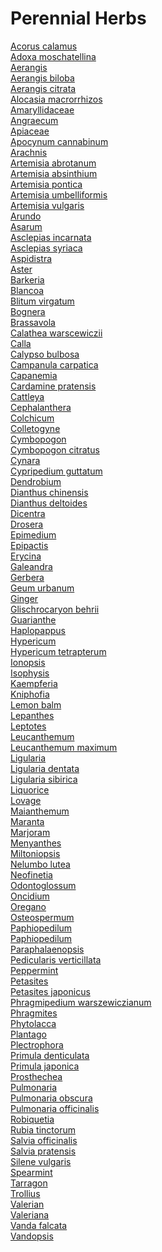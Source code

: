 # Perennial Herbs
[Acorus calamus](https://en.wikipedia.org/wiki/Acorus_calamus)<br>
[Adoxa moschatellina](https://en.wikipedia.org/wiki/Adoxa_moschatellina)<br>
[Aerangis](https://en.wikipedia.org/wiki/Aerangis)<br>
[Aerangis biloba](https://en.wikipedia.org/wiki/Aerangis_biloba)<br>
[Aerangis citrata](https://en.wikipedia.org/wiki/Aerangis_citrata)<br>
[Alocasia macrorrhizos](https://en.wikipedia.org/wiki/Alocasia_macrorrhizos)<br>
[Amaryllidaceae](https://en.wikipedia.org/wiki/Amaryllidaceae)<br>
[Angraecum](https://en.wikipedia.org/wiki/Angraecum)<br>
[Apiaceae](https://en.wikipedia.org/wiki/Apiaceae)<br>
[Apocynum cannabinum](https://en.wikipedia.org/wiki/Apocynum_cannabinum)<br>
[Arachnis](https://en.wikipedia.org/wiki/Arachnis_(plant))<br>
[Artemisia abrotanum](https://en.wikipedia.org/wiki/Artemisia_abrotanum)<br>
[Artemisia absinthium](https://en.wikipedia.org/wiki/Artemisia_absinthium)<br>
[Artemisia pontica](https://en.wikipedia.org/wiki/Artemisia_pontica)<br>
[Artemisia umbelliformis](https://en.wikipedia.org/wiki/Artemisia_umbelliformis)<br>
[Artemisia vulgaris](https://en.wikipedia.org/wiki/Artemisia_vulgaris)<br>
[Arundo](https://en.wikipedia.org/wiki/Arundo)<br>
[Asarum](https://en.wikipedia.org/wiki/Asarum)<br>
[Asclepias incarnata](https://en.wikipedia.org/wiki/Asclepias_incarnata)<br>
[Asclepias syriaca](https://en.wikipedia.org/wiki/Asclepias_syriaca)<br>
[Aspidistra](https://en.wikipedia.org/wiki/Aspidistra)<br>
[Aster](https://en.wikipedia.org/wiki/Aster_(genus))<br>
[Barkeria](https://en.wikipedia.org/wiki/Barkeria)<br>
[Blancoa](https://en.wikipedia.org/wiki/Blancoa)<br>
[Blitum virgatum](https://en.wikipedia.org/wiki/Blitum_virgatum)<br>
[Bognera](https://en.wikipedia.org/wiki/Bognera)<br>
[Brassavola](https://en.wikipedia.org/wiki/Brassavola)<br>
[Calathea warscewiczii](https://en.wikipedia.org/wiki/Calathea_warscewiczii)<br>
[Calla](https://en.wikipedia.org/wiki/Calla)<br>
[Calypso bulbosa](https://en.wikipedia.org/wiki/Calypso_bulbosa)<br>
[Campanula carpatica](https://en.wikipedia.org/wiki/Campanula_carpatica)<br>
[Capanemia](https://en.wikipedia.org/wiki/Capanemia)<br>
[Cardamine pratensis](https://en.wikipedia.org/wiki/Cardamine_pratensis)<br>
[Cattleya](https://en.wikipedia.org/wiki/Cattleya)<br>
[Cephalanthera](https://en.wikipedia.org/wiki/Cephalanthera)<br>
[Colchicum](https://en.wikipedia.org/wiki/Colchicum)<br>
[Colletogyne](https://en.wikipedia.org/wiki/Colletogyne)<br>
[Cymbopogon](https://en.wikipedia.org/wiki/Cymbopogon)<br>
[Cymbopogon citratus](https://en.wikipedia.org/wiki/Cymbopogon_citratus)<br>
[Cynara](https://en.wikipedia.org/wiki/Cynara)<br>
[Cypripedium guttatum](https://en.wikipedia.org/wiki/Cypripedium_guttatum)<br>
[Dendrobium](https://en.wikipedia.org/wiki/Dendrobium)<br>
[Dianthus chinensis](https://en.wikipedia.org/wiki/Dianthus_chinensis)<br>
[Dianthus deltoides](https://en.wikipedia.org/wiki/Dianthus_deltoides)<br>
[Dicentra](https://en.wikipedia.org/wiki/Dicentra)<br>
[Drosera](https://en.wikipedia.org/wiki/Drosera)<br>
[Epimedium](https://en.wikipedia.org/wiki/Epimedium)<br>
[Epipactis](https://en.wikipedia.org/wiki/Epipactis)<br>
[Erycina](https://en.wikipedia.org/wiki/Erycina_(plant))<br>
[Galeandra](https://en.wikipedia.org/wiki/Galeandra)<br>
[Gerbera](https://en.wikipedia.org/wiki/Gerbera)<br>
[Geum urbanum](https://en.wikipedia.org/wiki/Geum_urbanum)<br>
[Ginger](https://en.wikipedia.org/wiki/Ginger)<br>
[Glischrocaryon behrii](https://en.wikipedia.org/wiki/Glischrocaryon_behrii)<br>
[Guarianthe](https://en.wikipedia.org/wiki/Guarianthe)<br>
[Haplopappus](https://en.wikipedia.org/wiki/Haplopappus)<br>
[Hypericum](https://en.wikipedia.org/wiki/Hypericum)<br>
[Hypericum tetrapterum](https://en.wikipedia.org/wiki/Hypericum_tetrapterum)<br>
[Ionopsis](https://en.wikipedia.org/wiki/Ionopsis)<br>
[Isophysis](https://en.wikipedia.org/wiki/Isophysis)<br>
[Kaempferia](https://en.wikipedia.org/wiki/Kaempferia)<br>
[Kniphofia](https://en.wikipedia.org/wiki/Kniphofia)<br>
[Lemon balm](https://en.wikipedia.org/wiki/Lemon_balm)<br>
[Lepanthes](https://en.wikipedia.org/wiki/Lepanthes)<br>
[Leptotes](https://en.wikipedia.org/wiki/Leptotes_(plant))<br>
[Leucanthemum](https://en.wikipedia.org/wiki/Leucanthemum)<br>
[Leucanthemum maximum](https://en.wikipedia.org/wiki/Leucanthemum_maximum)<br>
[Ligularia](https://en.wikipedia.org/wiki/Ligularia)<br>
[Ligularia dentata](https://en.wikipedia.org/wiki/Ligularia_dentata)<br>
[Ligularia sibirica](https://en.wikipedia.org/wiki/Ligularia_sibirica)<br>
[Liquorice](https://en.wikipedia.org/wiki/Liquorice)<br>
[Lovage](https://en.wikipedia.org/wiki/Lovage)<br>
[Maianthemum](https://en.wikipedia.org/wiki/Maianthemum)<br>
[Maranta](https://en.wikipedia.org/wiki/Maranta_(plant))<br>
[Marjoram](https://en.wikipedia.org/wiki/Marjoram)<br>
[Menyanthes](https://en.wikipedia.org/wiki/Menyanthes)<br>
[Miltoniopsis](https://en.wikipedia.org/wiki/Miltoniopsis)<br>
[Nelumbo lutea](https://en.wikipedia.org/wiki/Nelumbo_lutea)<br>
[Neofinetia](https://en.wikipedia.org/wiki/Neofinetia)<br>
[Odontoglossum](https://en.wikipedia.org/wiki/Odontoglossum)<br>
[Oncidium](https://en.wikipedia.org/wiki/Oncidium)<br>
[Oregano](https://en.wikipedia.org/wiki/Oregano)<br>
[Osteospermum](https://en.wikipedia.org/wiki/Osteospermum)<br>
[Paphiopedilum](https://en.wikipedia.org/wiki/Paphiopedilum)<br>
[Paphiopedilum](https://en.wikipedia.org/wiki/Paphiopedilum)<br>
[Paraphalaenopsis](https://en.wikipedia.org/wiki/Paraphalaenopsis)<br>
[Pedicularis verticillata](https://en.wikipedia.org/wiki/Pedicularis_verticillata)<br>
[Peppermint](https://en.wikipedia.org/wiki/Peppermint)<br>
[Petasites](https://en.wikipedia.org/wiki/Petasites)<br>
[Petasites japonicus](https://en.wikipedia.org/wiki/Petasites_japonicus)<br>
[Phragmipedium warszewiczianum](https://en.wikipedia.org/wiki/Phragmipedium_warszewiczianum)<br>
[Phragmites](https://en.wikipedia.org/wiki/Phragmites)<br>
[Phytolacca](https://en.wikipedia.org/wiki/Phytolacca)<br>
[Plantago](https://en.wikipedia.org/wiki/Plantago)<br>
[Plectrophora](https://en.wikipedia.org/wiki/Plectrophora)<br>
[Primula denticulata](https://en.wikipedia.org/wiki/Primula_denticulata)<br>
[Primula japonica](https://en.wikipedia.org/wiki/Primula_japonica)<br>
[Prosthechea](https://en.wikipedia.org/wiki/Prosthechea)<br>
[Pulmonaria](https://en.wikipedia.org/wiki/Pulmonaria)<br>
[Pulmonaria obscura](https://en.wikipedia.org/wiki/Pulmonaria_obscura)<br>
[Pulmonaria officinalis](https://en.wikipedia.org/wiki/Pulmonaria_officinalis)<br>
[Robiquetia](https://en.wikipedia.org/wiki/Robiquetia)<br>
[Rubia tinctorum](https://en.wikipedia.org/wiki/Rubia_tinctorum)<br>
[Salvia officinalis](https://en.wikipedia.org/wiki/Salvia_officinalis)<br>
[Salvia pratensis](https://en.wikipedia.org/wiki/Salvia_pratensis)<br>
[Silene vulgaris](https://en.wikipedia.org/wiki/Silene_vulgaris)<br>
[Spearmint](https://en.wikipedia.org/wiki/Spearmint)<br>
[Tarragon](https://en.wikipedia.org/wiki/Tarragon)<br>
[Trollius](https://en.wikipedia.org/wiki/Trollius)<br>
[Valerian](https://en.wikipedia.org/wiki/Valerian_(herb))<br>
[Valeriana](https://en.wikipedia.org/wiki/Valeriana)<br>
[Vanda falcata](https://en.wikipedia.org/wiki/Vanda_falcata)<br>
[Vandopsis](https://en.wikipedia.org/wiki/Vandopsis)<br>
